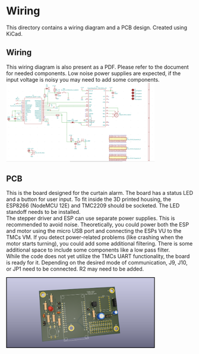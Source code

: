 # Wiring
This directory contains a wiring diagram and a PCB design. Created using KiCad.

## Wiring
This wiring diagram is also present as a PDF. Please refer to the document for needed components. 
Low noise power supplies are expected, if the input voltage is noisy you may need to add some components.
<img src="Screenshot 2021-12-27 233518.png" width="400" />

## PCB
This is the board designed for the curtain alarm. 
The board has a status LED and a button for user input. 
To fit inside the 3D printed housing, the ESP8266 (NodeMCU 12E) and TMC2209 should be socketed. The LED standoff needs to be installed.  
The stepper driver and ESP can use separate power supplies. This is recommended to avoid noise. 
Theoretically, you could power both the ESP and motor using the micro USB port and connecting the ESPs VU to the TMCs VM.
If you detect power-related problems (like crashing when the motor starts turning), you could add some additional filtering. 
There is some additional space to include some components like a low pass filter.   
While the code does not yet utilize the TMCs UART functionality, the board is ready for it. Depending on the desired mode of communication, J9, J10, or JP1 need to be connected. 
R2 may need to be added.

<img src="curtain_wiring_board_some_components.png" width="400" />

